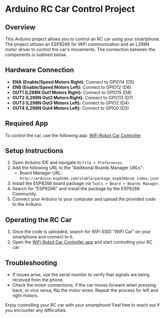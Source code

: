 # Arduino RC Car Control Project

## Overview
This Arduino project allows you to control an RC car using your smartphone. The project utilizes an ESP8266 for WiFi communication and an L298N motor driver to control the car's movements. The connection between the components is outlined below.

## Hardware Connection
- **ENA (Enable/Speed Motors Right):** Connect to GPIO14 (D5)
- **ENB (Enable/Speed Motors Left):** Connect to GPIO12 (D6)
- **OUT1 (L298N Out1 Motors Right):** Connect to GPIO15 (D8)
- **OUT2 (L298N Out2 Motors Right):** Connect to GPIO13 (D7)
- **OUT3 (L298N Out3 Motors Left):** Connect to GPIO2 (D4)
- **OUT4 (L298N Out4 Motors Left):** Connect to GPIO0 (D3)

## Required App
To control the car, use the following app: [WiFi Robot Car Controller](https://play.google.com/store/apps/details?id=com.bluino.esp8266wifirobotcar&pcampaignid=web_share)

## Setup Instructions
1. Open Arduino IDE and navigate to `File > Preferences`.
2. Add the following URL to the "Additional Boards Manager URLs":
   - Board Manager URL: `http://arduino.esp8266.com/stable/package_esp8266com_index.json`
3. Install the ESP8266 board package via `Tools > Board > Boards Manager`.
4. Search for "ESP8266" and install the package by the ESP8266 Community.
5. Connect your Arduino to your computer and upload the provided code to the Arduino.

## Operating the RC Car
1. Once the code is uploaded, search for WiFi SSID "WIFI Car" on your smartphone and connect to it.
2. Open the [WiFi Robot Car Controller app](https://play.google.com/store/apps/details?id=com.bluino.esp8266wifirobotcar&pcampaignid=web_share) and start controlling your RC car.

## Troubleshooting
- If issues arise, use the serial monitor to verify that signals are being received from the phone.
- Check the motor connections; if the car moves forward when pressing back, or vice versa, flip the motor wires. Repeat the process for left and right motors.

Enjoy controlling your RC car with your smartphone! Feel free to reach out if you encounter any difficulties.

